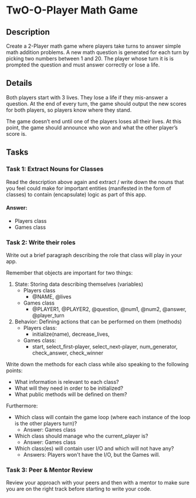 # TwO-O-Player Math Game

## Description

Create a 2-Player math game where players take turns to answer simple math addition problems. A new math question is generated for each turn by picking two numbers between 1 and 20. The player whose turn it is is prompted the question and must answer correctly or lose a life.

## Details

Both players start with 3 lives. They lose a life if they mis-answer a question. At the end of every turn, the game should output the new scores for both players, so players know where they stand.

The game doesn’t end until one of the players loses all their lives. At this point, the game should announce who won and what the other player’s score is.

## Tasks

### Task 1: Extract Nouns for Classes

Read the description above again and extract / write down the nouns that you feel could make for important entities (manifested in the form of classes) to contain (encapsulate) logic as part of this app.

#### Answer:

* Players class
* Games class

### Task 2: Write their roles

Write out a brief paragraph describing the role that class will play in your app.

Remember that objects are important for two things:
1. State: Storing data describing themselves (variables)
    * Players class
      * @NAME, @lives
    * Games class
      * @PLAYER1, @PLAYER2, @question, @num1, @num2, @answer, @player_turn
2. Behavior: Defining actions that can be performed on them (methods)
    * Players class:
      * initialize(name), decrease_lives,
    * Games class:
      * start, select_first-player, select_next-player, num_generator, check_answer, check_winner


Write down the methods for each class while also speaking to the following points:

* What information is relevant to each class?
* What will they need in order to be initialized?
* What public methods will be defined on them?

Furthermore:

* Which class will contain the game loop (where each instance of the loop is the other players turn)?
  * Answer: Games class
* Which class should manage who the current_player is?
  * Answer: Games class
* Which class(es) will contain user I/O and which will not have any?
  * Answers: Players won't have the I/O, but the Games will.



### Task 3: Peer & Mentor Review

Review your approach with your peers and then with a mentor to make sure you are on the right track before starting to write your code.